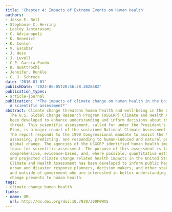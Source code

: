 ```yaml
---
title: 'Chapter 4: Impacts of Extreme Events on Human Health'
authors:
- Jesse E. Bell
- Stephanie C. Herring
- Lesley Jantarasami
- C. Adrianopoli
- K. Benedict
- K. Conlon
- V. Escobar
- J. Hess
- J. Luvall
- C P. Garcia-Pando
- D. Quattrochi
- Jennifer. Runkle
- C. J. Schreck
date: '2016-01-01'
publishDate: '2024-06-05T20:56:28.382868Z'
publication_types:
- article-journal
publication: '*The impacts of climate change on human health in the United States:
  A scientific assessment*'
abstract: Climate change threatens human health and well-being in the United States.
  The U.S. Global Change Research Program (USGCRP) Climate and Health Assessment has
  been developed to enhance understanding and inform decisions about this growing
  threat. This scientific assessment, called for under the President's Climate Action
  Plan, is a major report of the sustained National Climate Assessment (NCA) process.
  The report responds to the 1990 Congressional mandate to assist the Nation in understanding,
  assessing, predicting, and responding to human-induced and natural processes of
  global change. The agencies of the USGCRP identified human health impacts as a high-priority
  topic for scientific assessment. The purpose of this assessment is to provide a
  comprehensive, evidence-based, and, where possible, quantitative estimation of observed
  and projected climate change related health impacts in the United States. The USGCRP
  Climate and Health Assessment has been developed to inform public health officials,
  urban and disaster response planners, decision makers, and other stakeholders within
  and outside of government who are interested in better understanding the risks climate
  change presents to human health.
tags:
- climate change human health
links:
- name: URL
  url: http://dx.doi.org/doi:10.7930/J00P0WXS
---
```

